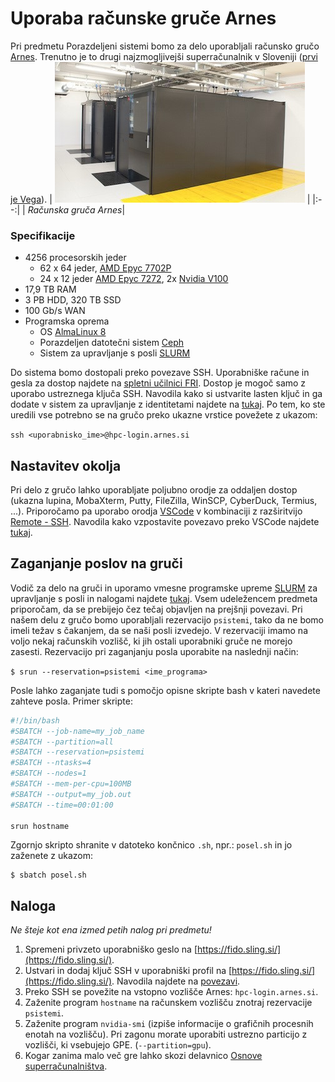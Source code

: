 # Uporaba računske gruče Arnes

Pri predmetu Porazdeljeni sistemi bomo za delo uporabljali računsko gručo [Arnes](https://www.arnes.si/arnes-z-najzmogljivejsim-superacunalnikom-v-sloveniji/). Trenutno je to drugi najzmogljivejši superračunalnik v Sloveniji ([prvi je Vega](https://doc.vega.izum.si/general-spec/)).
| ![space-1.jpg](slike/arnes.jpg) | 
|:--:| 
| *Računska gruča Arnes*|

### Specifikacije
- 4256 procesorskih jeder
  - 62 x 64 jeder, [AMD Epyc 7702P](https://www.amd.com/en/products/cpu/amd-epyc-7702p)
  - 24 x 12 jeder [AMD Epyc 7272](https://www.amd.com/en/products/cpu/amd-epyc-7272), 2x [Nvidia V100](https://www.nvidia.com/en-us/data-center/v100/)
- 17,9 TB RAM
- 3 PB HDD, 320 TB SSD
- 100 Gb/s WAN
- Programska oprema
  - OS [AlmaLinux 8](https://almalinux.org/)
  - Porazdeljen datotečni sistem [Ceph](https://ceph.io/en/)
  - Sistem za upravljanje s posli [SLURM](https://slurm.schedmd.com/)

Do sistema bomo dostopali preko povezave SSH. Uporabniške račune in gesla za dostop najdete na [spletni učilnici FRI](https://ucilnica.fri.uni-lj.si/mod/assign/view.php?id=37145). Dostop je mogoč samo z uporabo ustreznega ključa SSH. Navodila kako si ustvarite lasten ključ in ga dodate v sistem za upravljanje z identitetami najdete na [tukaj](https://doc.sling.si/workshops/supercomputing-essentials/02-slurm/06-ssh-key/). Po tem, ko ste uredili vse potrebno se na gručo preko ukazne vrstice povežete z ukazom:

```ssh <uporabnisko_ime>@hpc-login.arnes.si```

## Nastavitev okolja

Pri delo z gručo lahko uporabljate poljubno orodje za oddaljen dostop (ukazna lupina, MobaXterm, Putty, FileZilla, WinSCP, CyberDuck, Termius, ...). Priporočamo pa uporabo orodja [VSCode](https://code.visualstudio.com/) v kombinaciji z razširitvijo [Remote - SSH](https://code.visualstudio.com/docs/remote/ssh). Navodila kako vzpostavite povezavo preko VSCode najdete [tukaj](https://doc.sling.si/navodila/vscode/). 

## Zaganjanje poslov na gruči

Vodič za delo na gruči in uporamo vmesne programske upreme [SLURM](https://slurm.schedmd.com/) za upravljanje s posli in nalogami najdete [tukaj](https://doc.sling.si/workshops/supercomputing-essentials/01-intro/01-course/). Vsem udeležencem predmeta priporočam, da se prebijejo čez tečaj objavljen na prejšnji povezavi. Pri našem delu z gručo bomo uporabljali rezervacijo `psistemi`, tako da ne bomo imeli težav s čakanjem, da se naši posli izvedejo. V rezervaciji imamo na voljo nekaj računskih vozlišč, ki jih ostali uporabniki gruče ne morejo zasesti. Rezervacijo pri zaganjanju posla uporabite na naslednji način:

```$ srun --reservation=psistemi <ime_programa>```

Posle lahko zaganjate tudi s pomočjo opisne skripte bash v kateri navedete zahteve posla. Primer skripte:
```Bash
#!/bin/bash
#SBATCH --job-name=my_job_name
#SBATCH --partition=all
#SBATCH --reservation=psistemi
#SBATCH --ntasks=4
#SBATCH --nodes=1
#SBATCH --mem-per-cpu=100MB
#SBATCH --output=my_job.out
#SBATCH --time=00:01:00

srun hostname
```
Zgornjo skripto shranite v datoteko končnico `.sh`, npr.: `posel.sh` in jo zaženete z ukazom:
```
$ sbatch posel.sh
```

## Naloga
*Ne šteje kot ena izmed petih nalog pri predmetu!*
1. Spremeni privzeto uporabniško geslo na [https://fido.sling.si/](https://fido.sling.si/).
2. Ustvari in dodaj ključ SSH v uporabniški profil na [https://fido.sling.si/](https://fido.sling.si/). Navodila najdete na [povezavi](https://doc.sling.si/workshops/supercomputing-essentials/02-slurm/06-ssh-key/).
3. Preko SSH se povežite na vstopno vozlišče Arnes: `hpc-login.arnes.si`.
4. Zaženite program `hostname` na računskem vozlišču znotraj rezervacije `psistemi`.
5. Zaženite program `nvidia-smi` (izpiše informacije o grafičnih procesnih enotah na vozlišču). Pri zagonu morate uporabiti ustrezno particijo z vozlišči, ki vsebujejo GPE. (`--partition=gpu`).
6. Kogar zanima malo več gre lahko skozi delavnico [Osnove superračunalništva](https://doc.sling.si/workshops/supercomputing-essentials/01-intro/01-course/).
